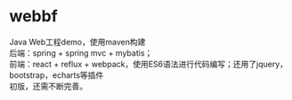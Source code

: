 # webbf</br>
Java Web工程demo，使用maven构建</br>
后端：spring + spring mvc + mybatis；</br>
前端：react + reflux + webpack，使用ES6语法进行代码编写；还用了jquery，bootstrap，echarts等插件</br>
初版，还需不断完善。</br>
